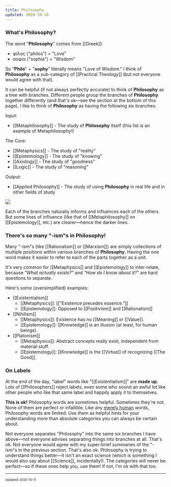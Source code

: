 ```yaml
---
title: Philosophy
updated: 2020-10-10
---
```


### What's Philosophy?

The word "**Philosophy**" comes from [[Greek]]:

- φίλος ("philos") = "Love"
- σοφία ("sophia") = "Wisdom"

So "**Philo**" + "**sophy**" literally means "Love of Wisdom." I think of **Philosophy** as a sub-category of [[Practical Theology]] (but not everyone would agree with that).

It can be helpful (if not always perfectly accurate) to think of **Philosophy** as a tree with branches. Different people group the branches of **Philosophy** together differently (and that's ok&mdash;see the section at the bottom of this page). I like to think of **Philosophy** as having the following six branches:

Input:

- [[Metaphilosophy]] - The study of **Philosophy** itself (this list is an example of Metaphilosophy!)

The Core:

- [[Metaphysics]] - The study of "reality"
- [[Epistemology]] - The study of "knowing"
- [[Axiology]] - The study of "goodness"
- [[Logic]] - The study of "reasoning"

Output:

- [[Applied Philosophy]] - The study of using **Philosophy** in real life and in other fields of study

![](https://gist.githubusercontent.com/CFiggers/a99d73bd5a86624720ac288f9ff08696/raw/8eff744422c18ab01ed33d9136e36334fedb522d/Philosophy%2520Branches%2520Diagram.svg)

Each of the branches naturally informs and influences each of the others. But some lines of influence (like that of [[Metaphilosophy]] on [[Epistemology]], etc.) are clearer&mdash;hence the darker lines.

### There's so many "-ism"s in Philosophy!

Many "-ism"s (like [[Rationalism]] or [[Marxism]]) are simply collections of multiple positions within various branches of **Philosophy**. Having the one word makes it easier to refer to each of the parts together as a unit.

It's very common for [[Metaphysics]] and [[Epistemology]] to inter-relate, because _"What actually exists?"_ and _"How do I know about it?"_ are hard questions to separate.

Here's some (oversimplified) examples:

- [[Existentialism]]
  - [[Metaphysics]]: [["Existence precedes essence."]]
  - [[Epistemology]]: Opposed to [[Positivism]] and [[Rationalism]]
- [[Nihilism]]
  - [[Metaphysics]]: Existence has no [[Meaning]] or [[Value]].
  - [[Epistemology]]: [[Knowledge]] is an illusion (at least, for human beings).
- [[Platonism]]
  - [[Metaphysics]]: Abstract concepts really exist, independent from material stuff.
  - [[Epistemology]]: [[Knowledge]] is the [[Virtue]] of recognizing [[The Good]].
  <!-- This is a comment and should be invisible! -->

### On Labels

At the end of the day, "label" words like "[[Existentialism]]" are **made up.** Lots of [[Philosophers]] reject labels, even some who sound an awful lot like other people who like that same label and happily apply it to themselves.

**This is ok!** Philosophy words are sometimes helpful. Sometimes they're not. None of them are perfect or infallible. Like any [merely human](/creaturely-limitation)<!-- [[Creaturely Limitation]] --> words, Philosophy words are limited. Use them as helpful hints for your understanding more than absolute categories you can always be certain about.

Not everyone separates "Philosophy" into the same six branches I have above&mdash;not everyone advises separating things into branches at all. That's ok. Not everyone would agree with my super-brief summaries of the "-ism"s in the previous section. That's also ok. Philosophy is trying to understand things better&mdash;it isn't an exact science (which is something I would also say about [[Science]], incidentally!). The categories will never be perfect&mdash;so if these ones help you, use them! If not, I'm ok with that too.

---

<sup><sub>Updated: 2020-10-11 </sub></sup>
